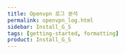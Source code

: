 ```yaml
---
title: Openvpn 로그 분석
permalink: openvpn_log.html
sidebar: Install_G_S
tags: [getting-started, formatting]
product: Install_G_S
---
```

